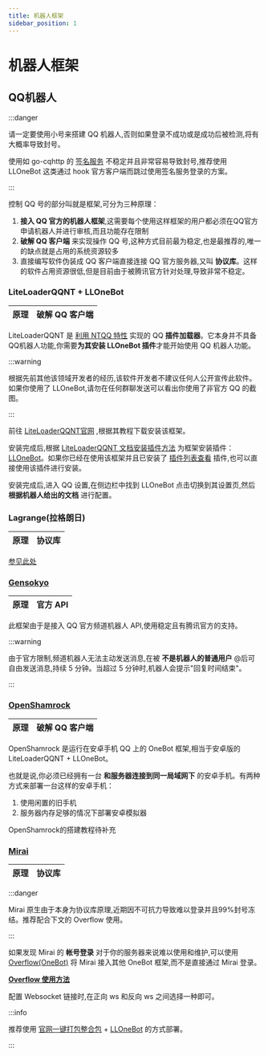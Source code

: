 ```yaml
---
title: 机器人框架
sidebar_position: 1
---
```


# 机器人框架

## QQ机器人

:::danger

请一定要使用小号来搭建 QQ 机器人,否则如果登录不成功或是成功后被检测,将有大概率导致封号。

使用如 go-cqhttp 的 [签名服务](https://mirai.mamoe.net/topic/2373/%E5%85%B3%E4%BA%8E%E7%AD%BE%E5%90%8D%E6%9C%8D%E5%8A%A1) 不稳定并且非常容易导致封号,推荐使用 LLOneBot 这类通过 hook 官方客户端而跳过使用签名服务登录的方案。

:::

控制 QQ 号的部分叫就是框架,可分为三种原理：

1. **接入 QQ 官方的机器人框架**,这需要每个使用这样框架的用户都必须在QQ官方申请机器人并进行审核,而且功能存在限制
2. **破解 QQ 客户端** 来实现操作 QQ 号,这种方式目前最为稳定,也是最推荐的,唯一的缺点就是占用的系统资源较多
3. 直接编写软件伪装成 QQ 客户端直接连接 QQ 官方服务器,又叫 **协议库**。这样的软件占用资源很低,但是目前由于被腾讯官方针对处理,导致非常不稳定。

### LiteLoaderQQNT + LLOneBot

|原理|破解 QQ 客户端|
|---|:---|

LiteLoaderQQNT 是 [利用 NTQQ 特性](https://github.com/Mrs4s/go-cqhttp/issues/2471) 实现的 QQ **插件加载器**。它本身并不具备QQ机器人功能,你需要**为其安装 LLOneBot 插件**才能开始使用 QQ 机器人功能。

:::warning

根据先前其他该领域开发者的经历,该软件开发者不建议任何人公开宣传此软件。如果你使用了 LLOneBot,请勿在任何群聊发送可以看出你使用了非官方 QQ 的截图。

:::

前往 [LiteLoaderQQNT官网](https://liteloaderqqnt.github.io/) ,根据其教程下载安装该框架。

安装完成后,根据 [LiteLoaderQQNT 文档安装插件方法](https://liteloaderqqnt.github.io/guide/plugins.html) 为框架安装插件：[LLOneBot](https://github.com/LLOneBot/LLOneBot/tree/main)。如果你已经在使用该框架并且已安装了 [插件列表查看](https://github.com/ltxhhz/LL-plugin-list-viewer/tree/main) 插件,也可以直接使用该插件进行安装。

安装完成后,进入 QQ 设置,在侧边栏中找到 LLOneBot 点击切换到其设置页,然后 **根据机器人给出的文档** 进行配置。

### Lagrange(拉格朗日)

|原理|协议库|
|---|:---|

[参见此处](https://docs.qq.com/doc/DQ2N2b0JqeUhmWUVa)

### [Gensokyo](https://github.com/Hoshinonyaruko/Gensokyo)

|原理|官方 API|
|---|:---|

此框架由于是接入 QQ 官方频道机器人 API,使用稳定且有腾讯官方的支持。

:::warning

由于官方限制,频道机器人无法主动发送消息,在被 **不是机器人的普通用户** @后可自由发送消息,持续 5 分钟。当超过 5 分钟时,机器人会提示"回复时间结束"。
<!--https://gitee.com/dlcn/dlscq/wikis/%E5%85%B6%E4%BB%96%E6%A1%86%E6%9E%B6/%E5%AE%98%E6%96%B9%E9%A2%91%E9%81%93%E6%9C%BA%E5%99%A8%E4%BA%BA-->
:::

### [OpenShamrock](https://github.com/whitechi73/OpenShamrock)

|原理|破解 QQ 客户端|
|---|:---|

OpenShamrock 是运行在安卓手机 QQ 上的 OneBot 框架,相当于安卓版的 LiteLoaderQQNT + LLOneBot。

也就是说,你必须已经拥有一台 **和服务器连接到同一局域网下** 的安卓手机。有两种方式来部署一台这样的安卓手机：
1. 使用闲置的旧手机
2. 服务器内存足够的情况下部署安卓模拟器

OpenShamrock的搭建教程待补充

### [Mirai](https://mirai.mamoe.net/)

|原理|协议库|
|---|:---|

<!--[Mirai 论坛](https://mirai.mamoe.net/)-->

:::danger

Mirai 原生由于本身为协议库原理,近期因不可抗力导致难以登录并且99%封号冻结。推荐配合下文的 Overflow 使用。

:::

如果发现 Mirai 的 **帐号登录** 对于你的服务器来说难以使用和维护,可以使用 [Overflow(OneBot)](https://github.com/MrXiaoM/Overflow) 将 Mirai 接入其他 OneBot 框架,而不是直接通过 Mirai 登录。

**[Overflow 使用方法](https://github.com/MrXiaoM/Overflow/blob/main/docs/UserManual.md)**

配置 Websocket 链接时,在正向 ws 和反向 ws 之间选择一种即可。

:::info

推荐使用 [官网一键打包整合包](https://mirai.mrxiaom.top/#get-started) + [LLOneBot](#liteloaderqqnt--llonebot) 的方式部署。

:::

<!--[Overflow 主页](https://github.com/MrXiaoM/Overflow)-->

<!--## Kook机器人-->

<!--## Telegram机器人-->
